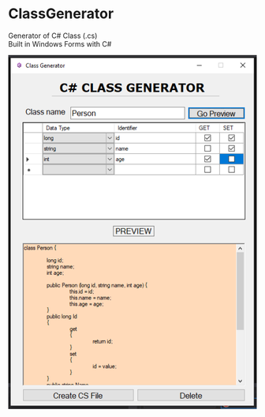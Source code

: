 # ClassGenerator
Generator of C# Class (.cs)<br>
Built in Windows Forms with C#


![alt text](https://github.com/marcosbustamantemateo/ClassGenerator/blob/master/images/Captura.PNG)
